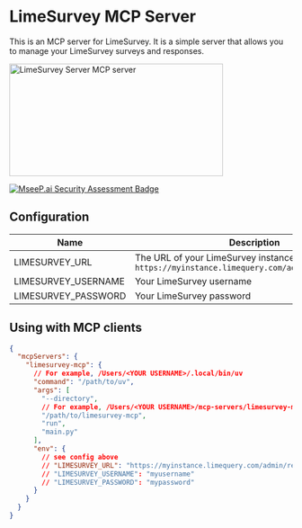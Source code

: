 # LimeSurvey MCP Server

This is an MCP server for LimeSurvey. It is a simple server that allows you to manage your LimeSurvey surveys and responses.

<a href="https://glama.ai/mcp/servers/@edgarrmondragon/limesurvey-mcp">
  <img width="380" height="200" src="https://glama.ai/mcp/servers/@edgarrmondragon/limesurvey-mcp/badge" alt="LimeSurvey Server MCP server" />
</a>

[![MseeP.ai Security Assessment Badge](https://mseep.net/pr/edgarrmondragon-limesurvey-mcp-badge.png)](https://mseep.ai/app/edgarrmondragon-limesurvey-mcp)

## Configuration

| Name | Description |
|------|-------------|
| LIMESURVEY_URL | The URL of your LimeSurvey instance, e.g. `https://myinstance.limequery.com/admin/remotecontrol` |
| LIMESURVEY_USERNAME | Your LimeSurvey username |
| LIMESURVEY_PASSWORD | Your LimeSurvey password |

## Using with MCP clients

```json
{
  "mcpServers": {
    "limesurvey-mcp": {
      // For example, /Users/<YOUR USERNAME>/.local/bin/uv
      "command": "/path/to/uv",
      "args": [
        "--directory",
        // For example, /Users/<YOUR USERNAME>/mcp-servers/limesurvey-mcp
        "/path/to/limesurvey-mcp",
        "run",
        "main.py"
      ],
      "env": {
        // see config above
        // "LIMESURVEY_URL": "https://myinstance.limequery.com/admin/remotecontrol"
        // "LIMESURVEY_USERNAME": "myusername"
        // "LIMESURVEY_PASSWORD": "mypassword"
      }
    }
  }
}
```
